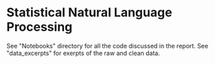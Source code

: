 # Statistical Natural Language Processing

See "Notebooks" directory for all the code discussed in the report. 
See "data_excerpts" for exerpts of the raw and clean data.